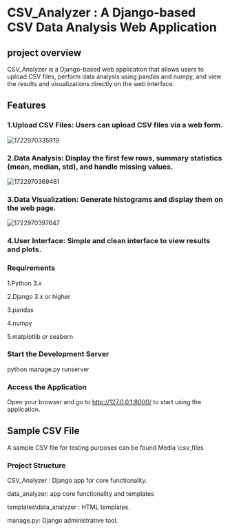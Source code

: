 # CSV_Analyzer : A Django-based CSV Data Analysis Web Application

## project overview
CSV_Analyzer is a Django-based web application that allows users to upload CSV files, perform data analysis using pandas and numpy, and view the results and visualizations directly on the web interface.

## Features
### 1.Upload CSV Files: Users can upload CSV files via a web form.

![1722970335919](https://github.com/user-attachments/assets/18dede8c-befa-4ee6-b518-57935eebaa34)

### 2.Data Analysis: Display the first few rows, summary statistics (mean, median, std), and handle missing values.

![1722970369461](https://github.com/user-attachments/assets/d83aeaaa-69cd-48c2-a412-6a5ea14769e6)

### 3.Data Visualization: Generate histograms and display them on the web page.

![1722970397647](https://github.com/user-attachments/assets/fa871d1e-5d11-40cf-a49f-2bf33c4b2504)

### 4.User Interface: Simple and clean interface to view results and plots.


### Requirements
1.Python 3.x

2.Django 3.x or higher

3.pandas

4.numpy

5.matplotlib or seaborn

### Start the Development Server

python manage.py runserver

### Access the Application
Open your browser and go to
http://127.0.0.1:8000/ 
 to start using the application.

## Sample CSV File
 A sample CSV file for testing purposes can be found Media \csv_files

### Project Structure

CSV_Analyzer : Django app for core functionality.

data_analyzer: app core functionality and templates

templates\data_analyzer : HTML templates.

manage.py: Django administrative tool.



